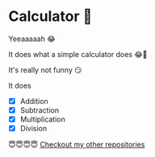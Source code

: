 # Calculator 🚀

Yeeaaaaah 😂

It does what a simple calculator does 😂🚀

It's really not funny 😏

It does 
- [x] Addition
- [x] Subtraction
- [x] Multiplication
- [x] Division

😇😇😇😇
[Checkout my other repositories](https://github.com/Yuskhosmith?tab=repositories)